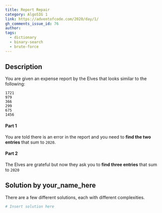 ```yaml
---
title: Report Repair
category: AlgoSIG 1
link: https://adventofcode.com/2020/day/1/
gh_comments_issue_id: 76
author:
tags:
  - dictionary
  - binary-search
  - brute-force
---
```


## Description

You are given an expense report by the Elves that looks similar to the following:

```
1721
979
366
299
675
1456
```


#### Part 1
You are told there is an error in the report and you need to **find the two entries** that sum to `2020`.

#### Part 2
The Elves are grateful but now they ask you to **find three entries** that sum to `2020`

## Solution by your_name_here

There are a few different solutions, each with different complexities.

```python
# Insert solution here
```

